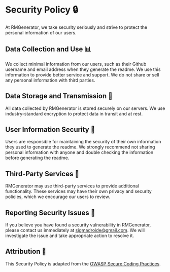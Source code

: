 # Security Policy :lock:

At RMGenerator, we take security seriously and strive to protect the personal information of our users.

## Data Collection and Use :bar_chart:

We collect minimal information from our users, such as their Github username and email address when they generate the readme. We use this information to provide better service and support. We do not share or sell any personal information with third parties.

## Data Storage and Transmission :floppy_disk:

All data collected by RMGenerator is stored securely on our servers. We use industry-standard encryption to protect data in transit and at rest.

## User Information Security :key:

Users are responsible for maintaining the security of their own information they used to generate the readme. We strongly recommend not sharing personal information with anyone and double checking the information before generating the readme.

## Third-Party Services :link:

RMGenerator may use third-party services to provide additional functionality. These services may have their own privacy and security policies, which we encourage our users to review.

## Reporting Security Issues :rotating_light:

If you believe you have found a security vulnerability in RMGenerator, please contact us immediately at sigmadroide@gmail.com. We will investigate the issue and take appropriate action to resolve it.

## Attribution :scroll:

This Security Policy is adapted from the [OWASP Secure Coding Practices](https://owasp.org/www-project-secure-coding-practices-quick-reference-guide/).
